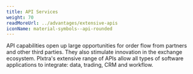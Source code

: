 ```yaml
---
title: API Services
weight: 70
readMoreUrl: ../advantages/extensive-apis
iconName: material-symbols--api-rounded
---
```


API capabilities open up large opportunities for order flow from partners and other third parties. They also stimulate innovation in the exchange ecosystem. Plxtra's extensive range of APIs allow all types of software applications to integrate: data, trading, CRM and workflow.
